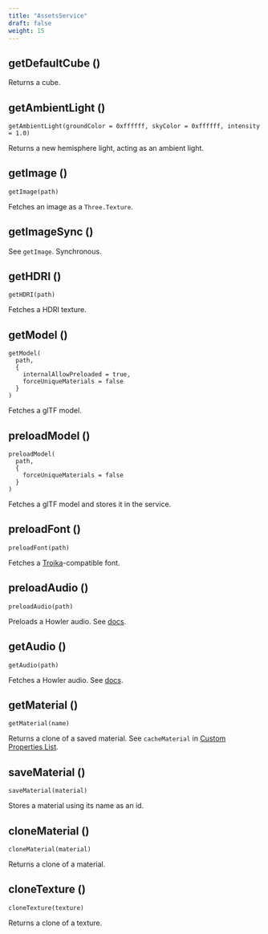 ```yaml
---
title: "AssetsService"
draft: false
weight: 15
---
```


## getDefaultCube ()

Returns a cube.

## getAmbientLight ()

`getAmbientLight(groundColor = 0xffffff, skyColor = 0xffffff, intensity = 1.0)`

Returns a new hemisphere light, acting as an ambient light.

## getImage ()

`getImage(path)`

Fetches an image as a `Three.Texture`.

## getImageSync ()

See `getImage`. Synchronous.

## getHDRI ()

`getHDRI(path)`

Fetches a HDRI texture.

## getModel ()

```
getModel(
  path,
  {
    internalAllowPreloaded = true,
    forceUniqueMaterials = false
  }
)
```

Fetches a glTF model.

## preloadModel ()

```
preloadModel(
  path,
  {
    forceUniqueMaterials = false
  }
)
```

Fetches a glTF model and stores it in the service.

## preloadFont ()

`preloadFont(path)`

Fetches a [Troika](https://www.npmjs.com/package/troika-three-text)-compatible font.

## preloadAudio ()

`preloadAudio(path)`

Preloads a Howler audio. See [docs](https://github.com/goldfire/howler.js).

## getAudio ()

`getAudio(path)`

Fetches a Howler audio. See [docs](https://github.com/goldfire/howler.js).

## getMaterial ()

`getMaterial(name)`

Returns a clone of a saved material. See `cacheMaterial` in [Custom Properties List](/advanced/custom-properties/).

## saveMaterial ()

`saveMaterial(material)`

Stores a material using its name as an id.

## cloneMaterial ()

`cloneMaterial(material)`

Returns a clone of a material.

## cloneTexture ()

`cloneTexture(texture)`

Returns a clone of a texture.

